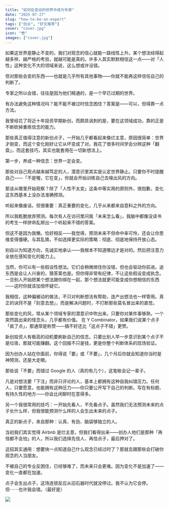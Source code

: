 ```yaml
---
title: "如何在变动的世界中成为专家"
date: "2025-07-27"
slug: "how-to-be-an-expert"
tags: ["创业", "好文推荐"]
cover: "cover.jpg"
icon: "😎"
images: ["cover.jpg"]
---
```

如果这世界是静止不变的，我们对观念的信心就能一路线性上升。某个想法经得起越多样、越严格的考验，就越可能是真的。许多人其实默默相信这一点——对「人性」这种变化不大的领域来说，这么想或许没错。



但对那些会变的东西——也就是几乎所有其他事物——你就不能再这样信任自己的判断了。



专家之所以会错，往往是因为他们精通的，是一个早已过期的世界。



有办法避免这种情况吗？能不能不被过时信念困住？答案是——可以，但得靠一点方法。



我曾经花了将近十年投资早期新创，而颇具讽刺的是，要在这领域成功，靠的正是不断砍掉重练信念的能力。



那些真正值得注意的新创点子，一开始几乎都看起来像烂主意，原因很简单：世界才刚变，而这个变化刚好让它从坏变成了对。我花了很多时间学会分辨这种「翻盘」，而这套技巧，其实也能套用在一切新想法上。



第一步，养成一种信念：世界一定会变。



那些对自己观点越来越笃定的人，潜意识里其实是认定世界静止。只要你不时提醒自己——「不是喔，它在变」，你就会开始训练自己去嗅出风的方向。



那该从哪里开始观察？除了「人性不太变」这条中等实用的原则外，很抱歉，变化这东西基本上没办法准确预测。



听起来像废话，但很重要：真正重要的变化，几乎从来都来自意料之外的方向。



所以我乾脆放弃预测。每次有人在访问里问我「未来怎么看」，我脑中都像没读书的考生一样拼命乱掰出一个听起来不错的答案。



但这不是因为我懒。恰好相反——我觉得，预测未来不但命中率可怜，还会让你思维变得僵硬。与其乱猜，不如选择更实际的策略：彻底、彻底地保持开放心态。



别自以为知道方向，先诚实地承认——我根本不知道哪边才是对的。然后把注意力全放在感知变化的能力上。



当然，你可以有一些假设性想法。它们会稍微绑住你没错，但也会驱动你前进。追东西是会让人兴奋的，猜答案也是。但你得非常有纪律，不让这些假设变成执念。
一旦别人开始把某个想法跟你绑在一起，那个想法就更可能变成你想相信的东西——这时你就该加倍怀疑它。



我相信，这种偏被动的做法，不只对判断想法有帮助，连产出想法也一样管用。真正的诀窍不是「刻意去想」，而是解决问题时，不打断那些莫名冒出来的直觉。



那些变化的风，常从某个领域专家的潜意识中吹出来。只要你对某件事够熟，一个突然跳出来的怪念头，几乎都有价值。
在 Y Combinator，如果我们说某个点子「疯了点」，那通常是称赞——搞不好还比「这点子不错」更赞。



新创投资人有极高的动机要刷新自己的信念。只要比别人早一步意识到某个点子不是垃圾，那就可能赚翻。这个回报不只是钱，更是你整个判断体系的现场验证。



因为创办人站在你面前，你得说「要」或「不要」，几个月后你就会知道你当时是神预测，还是大走眼。



那些说「不要」而错过 Google 的人（真的有几个），这笔帐会记一辈子。



凡是对想法要「下注」而非只评论的人，基本上都拥有这种自我纠错压力。任何人，只要愿意，也能拥有这种压力——你只要公开写下自己的判断。写在有标题、有持久性的地方——你会比闲聊时在意得多。



另一个我很常用的技巧：一开始先看人，不先看点子。虽然我们无法预测未来的点子长什么样，但我很能预测什么样的人会生出未来的点子。



真正的新点子，来自那种：认真、有劲、脑袋够独立的人。



当初我们其实觉得 Airbnb 是烂主意，但我们看得出来——创办人他们是那种「再怪都不会怕」的人，所以我们选择先信人、再信点子，最后押对了。



这招其实通用：想要快一点知道自己什么观念已经过时了？那就去跟那些会打破你观念的人当朋友。



不被自己的专业反困住，已经够难了，而未来只会更难。因为变化不是加速了——变化一直都在加速。



点子会生出点子，这场连锁反应从旧石器时代就没停过。我不认为它会停。
但⋯⋯也许我会错。（最好是）




![](https://prod-files-secure.s3.us-west-2.amazonaws.com/112d0858-5090-4d34-a606-b75eb8d65fd2/46476355-9cf3-4e99-9b7a-3531bc426380/1000202064.png?X-Amz-Algorithm=AWS4-HMAC-SHA256&X-Amz-Content-Sha256=UNSIGNED-PAYLOAD&X-Amz-Credential=ASIAZI2LB4666X3F7E3Q%2F20250730%2Fus-west-2%2Fs3%2Faws4_request&X-Amz-Date=20250730T075307Z&X-Amz-Expires=3600&X-Amz-Security-Token=IQoJb3JpZ2luX2VjEI7%2F%2F%2F%2F%2F%2F%2F%2F%2F%2FwEaCXVzLXdlc3QtMiJHMEUCIQDqDgpUD8eNvHguw3ilEhOzwG9NmK8%2FxSCGpL9waPm4BQIgRachJaAJsWpnsYzkIKnfU5JFe0RmyDWxyYJT%2B0ryMFUqiAQIt%2F%2F%2F%2F%2F%2F%2F%2F%2F%2F%2FARAAGgw2Mzc0MjMxODM4MDUiDPM19h4BM7nBIMTHPCrcAxwYxs8OcJEXIiCapQ6%2FuqTZrHE7VWtaBRfi0i%2F8quzKjeW0jh6DG5Te4GUhdfVUjEvApMxy8THxdhPb%2FSn5l4qQk9i37gBfP7g2UEEiDVnFpXTr75F%2BCXRb0n1k2D%2BXT%2Beo4pQ40KzTfJmBOBAchC%2F7i7GrCTDwPlkXbefjJQGTYtOtDQBtFr2SvxCIo%2F4Y8lvmQSgOvq3zRP57O8QYRvkmnTurLHS3WG36H23DzqH9vUdR%2FJ2oY7QhNaMqcZFf03NhLzFp9O7Pj0VCaD8VsuwCLdcHN004ujF%2BerJoz2qmfLqGCWAwiFlIvqwyrWT2ltwlolLLy8en2ii8A2u1rszTiHhdtgqPUX%2Bz%2F6XMfaYgmY2wfQtEfeH%2Bsw2t4aPMnZNTDbSlmPTQ0mF9ukHUEy7ZWeXiTLoBkp93nppTQ4m32cBwcmRKXG0lferh%2FOHtJFWSuknfCZBq5Bc61P9MVISD9yvQBSfQqqER799YH%2FcU2%2FyJl9jwGAJydLIGViF7pAns2uKzHbF%2Foq8E7AIEKT2IiPhZvn1D9EVlHlSBa0k9lJCvlxHDqNP%2BShMZvObPHdicHcyXtT8L73p%2BSODIqqvrXTSKOwZqAq8RLytXAbdcvfWIUdjWHGHcCye6MOfspsQGOqUB7M2NzkvKVdfRpU7TS%2FHn7WsV26XywlLF8q0HourNnnacle%2Bk044%2B0L%2B1XfZN%2BHzAfVK6%2FN2pi2u5NrkaEkEzi2KDjzQ3tD8But0pdVrtrnhjKTB5zVFVcod5hb8tQw%2FuXlTU1RbGPuWEUZRQS%2F5Vr4NeVgGKix6H7c7QAZSScL96wFy8%2BWC9SKw6I7yznHTTcRIJpIGDNF3T78zQXrc3wRE1Aveb&X-Amz-Signature=f2d343c1003e8394e5a81985f5e9315507691d7394ad70eb13b89d42b8b7606b&X-Amz-SignedHeaders=host&x-amz-checksum-mode=ENABLED&x-id=GetObject)


